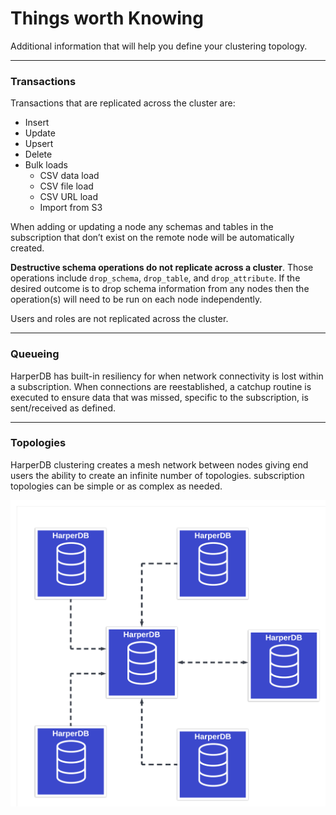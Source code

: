 # Things worth Knowing

Additional information that will help you define your clustering topology.

*** 

### Transactions

Transactions that are replicated across the cluster are:

* Insert
* Update
* Upsert
* Delete
* Bulk loads
  * CSV data load
  * CSV file load
  * CSV URL load
  * Import from S3

When adding or updating a node any schemas and tables in the subscription that don’t exist on the remote node will be automatically created.

**Destructive schema operations do not replicate across a cluster**. Those operations include `drop_schema`, `drop_table`, and `drop_attribute`. If the desired outcome is to drop schema information from any nodes then the operation(s) will need to be run on each node independently.

Users and roles are not replicated across the cluster.

***

### Queueing

HarperDB has built-in resiliency for when network connectivity is lost within a subscription. When connections are reestablished, a catchup routine is executed to ensure data that was missed, specific to the subscription, is sent/received as defined.

***

### Topologies

HarperDB clustering creates a mesh network between nodes giving end users the ability to create an infinite number of topologies. subscription topologies can be simple or as complex as needed.

![figure 6](../../images/clustering/figure6.png)
